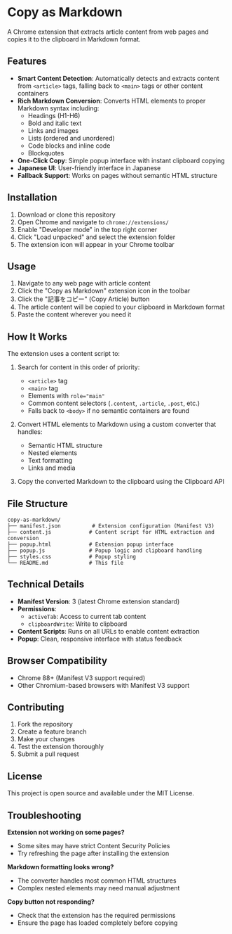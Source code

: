 # Copy as Markdown

A Chrome extension that extracts article content from web pages and copies it to the clipboard in Markdown format.

## Features

- **Smart Content Detection**: Automatically detects and extracts content from `<article>` tags, falling back to `<main>` tags or other content containers
- **Rich Markdown Conversion**: Converts HTML elements to proper Markdown syntax including:
  - Headings (H1-H6)
  - Bold and italic text
  - Links and images
  - Lists (ordered and unordered)
  - Code blocks and inline code
  - Blockquotes
- **One-Click Copy**: Simple popup interface with instant clipboard copying
- **Japanese UI**: User-friendly interface in Japanese
- **Fallback Support**: Works on pages without semantic HTML structure

## Installation

1. Download or clone this repository
2. Open Chrome and navigate to `chrome://extensions/`
3. Enable "Developer mode" in the top right corner
4. Click "Load unpacked" and select the extension folder
5. The extension icon will appear in your Chrome toolbar

## Usage

1. Navigate to any web page with article content
2. Click the "Copy as Markdown" extension icon in the toolbar
3. Click the "記事をコピー" (Copy Article) button
4. The article content will be copied to your clipboard in Markdown format
5. Paste the content wherever you need it

## How It Works

The extension uses a content script to:

1. Search for content in this order of priority:
   - `<article>` tag
   - `<main>` tag
   - Elements with `role="main"`
   - Common content selectors (`.content`, `.article`, `.post`, etc.)
   - Falls back to `<body>` if no semantic containers are found

2. Convert HTML elements to Markdown using a custom converter that handles:
   - Semantic HTML structure
   - Nested elements
   - Text formatting
   - Links and media

3. Copy the converted Markdown to the clipboard using the Clipboard API

## File Structure

```
copy-as-markdown/
├── manifest.json          # Extension configuration (Manifest V3)
├── content.js            # Content script for HTML extraction and conversion
├── popup.html            # Extension popup interface
├── popup.js              # Popup logic and clipboard handling
├── styles.css            # Popup styling
└── README.md             # This file
```

## Technical Details

- **Manifest Version**: 3 (latest Chrome extension standard)
- **Permissions**: 
  - `activeTab`: Access to current tab content
  - `clipboardWrite`: Write to clipboard
- **Content Scripts**: Runs on all URLs to enable content extraction
- **Popup**: Clean, responsive interface with status feedback

## Browser Compatibility

- Chrome 88+ (Manifest V3 support required)
- Other Chromium-based browsers with Manifest V3 support

## Contributing

1. Fork the repository
2. Create a feature branch
3. Make your changes
4. Test the extension thoroughly
5. Submit a pull request

## License

This project is open source and available under the MIT License.

## Troubleshooting

**Extension not working on some pages?**
- Some sites may have strict Content Security Policies
- Try refreshing the page after installing the extension

**Markdown formatting looks wrong?**
- The converter handles most common HTML structures
- Complex nested elements may need manual adjustment

**Copy button not responding?**
- Check that the extension has the required permissions
- Ensure the page has loaded completely before copying
